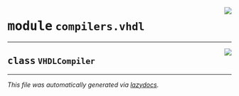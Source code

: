 <!-- markdownlint-disable -->

<a href="../snakehdl/compilers/vhdl.py#L0"><img align="right" style="float:right;" src="https://img.shields.io/badge/-source-cccccc?style=flat-square"></a>

# <kbd>module</kbd> `compilers.vhdl`






---

<a href="../snakehdl/compilers/vhdl.py#L8"><img align="right" style="float:right;" src="https://img.shields.io/badge/-source-cccccc?style=flat-square"></a>

## <kbd>class</kbd> `VHDLCompiler`










---

_This file was automatically generated via [lazydocs](https://github.com/ml-tooling/lazydocs)._
